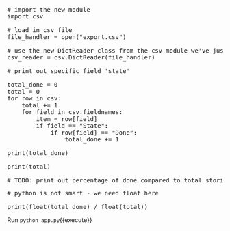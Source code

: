 <pre class="file" data-filename="app.py" data-target="replace">
# import the new module
import csv

# load in csv file
file_handler = open("export.csv")

# use the new DictReader class from the csv module we've just read about
csv_reader = csv.DictReader(file_handler)

# print out specific field 'state'

total_done = 0
total = 0
for row in csv:
    total += 1
    for field in csv.fieldnames:
        item = row[field]
        if field == "State":
            if row[field] == "Done":
                total_done += 1

print(total_done)

print(total)

# TODO: print out percentage of done compared to total stories
</pre>

<pre class="file" data-filename="app.py" data-target="insert" data-marker="# TODO: print out percentage of done compared to total stories">
# python is not smart - we need float here

print(float(total_done) / float(total))
</pre>

Run `python app.py`{{execute}}
